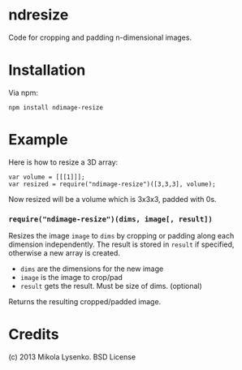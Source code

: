 ndresize
==============
Code for cropping and padding n-dimensional images.

Installation
============
Via npm:

    npm install ndimage-resize
    
Example
=======
Here is how to resize a 3D array:

    var volume = [[[1]]];
    var resized = require("ndimage-resize")([3,3,3], volume);
    
Now resized will be a volume which is 3x3x3, padded with 0s.


### `require("ndimage-resize")(dims, image[, result])`
Resizes the image `image` to `dims` by cropping or padding along each dimension independently.  The result is stored in `result` if specified, otherwise a new array is created.

* `dims` are the dimensions for the new image
* `image` is the image to crop/pad
* `result` gets the result. Must be size of dims. (optional)

Returns the resulting cropped/padded image.

Credits
=======
(c) 2013 Mikola Lysenko. BSD License
